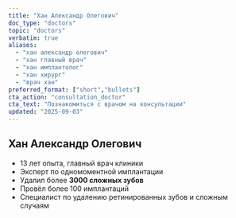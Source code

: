 ```yaml
---
title: "Хан Александр Олегович"
doc_type: "doctors"
topic: "doctors"
verbatim: true
aliases:
  - "хан александр олегович"
  - "хан главный врач"
  - "хан имплантолог"
  - "хан хирург"
  - "врач хан"
preferred_format: ["short","bullets"]
cta_action: "consultation_doctor"
cta_text: "Познакомиться с врачом на консультации"
updated: "2025-09-03"
---
```


## Хан Александр Олегович
- 13 лет опыта, главный врач клиники  
- Эксперт по одномоментной имплантации  
- Удалил более **3000 сложных зубов**  
- Провёл более 100 имплантаций  
- Специалист по удалению ретинированных зубов и сложным случаям  
